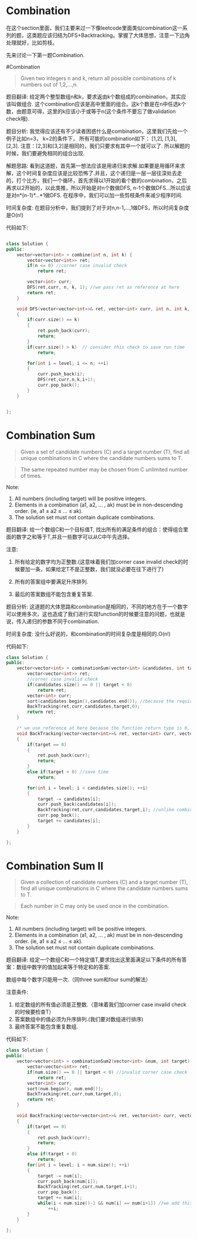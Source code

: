 # Combination

在这个section里面，我们主要来过一下像leetcode里面类似combination这一系列的题，这类题应该归结为DFS+Backtracking。掌握了大体思想，注意一下边角处理就好，比如剪枝。

先来讨论一下第一题Combination.

#Combination

> Given two integers n and k, return all possible combinations of k numbers out of 1,2,...,n.

题目翻译:
给定两个整型数组n和k，要求返由k个数组成的combination，其实应该叫做组合. 这个combination应该是高中里面的组合。这k个数是在n中任选k个数，由题意可得，这里的k应该小于或等于n(这个条件不要忘了做validation check哦).

题目分析:
我觉得应该还有不少读者困惑什么是combination，这里我们先给一个例子比如n=3， k=2的条件下， 所有可能的combination如下：
[1,2], [1,3], [2,3]. 注意：[2,3]和[3,2]是相同的，我们只要求有其中一个就可以了.
所以解题的时候，我们要避免相同的组合出现.

解题思路:
看到这道题，首先第一想法应该是用递归来求解.如果要是用循环来求解，这个时间复杂度应该是比较恐怖了.并且，这个递归是一层一层往深处去走的，打个比方，我们一个循环，首先求得以1开始的看个数的combination，之后再求以2开始的，以此类推，所以开始是对n个数做DFS, n-1个数做DFS...所以应该是对n*(n-1)*...*1做DFS. 在程序中，我们可以加一些剪枝条件来减少程序时间.


时间复杂度:
在题目分析中，我们提到了对于对n,n-1,...,1做DFS，所以时间复杂度是O(n!)

代码如下:

```c++

class Solution {
public:
    vector<vector<int> > combine(int n, int k) {
        vector<vector<int>> ret;
        if(n <= 0) //corner case invalid check
            return ret;

        vector<int> curr;
        DFS(ret,curr, n, k, 1); //we pass ret as reference at here
        return ret;
    }

    void DFS(vector<vector<int>>& ret, vector<int> curr, int n, int k, int level)
    {
        if(curr.size() == k)
        {
            ret.push_back(curr);
            return;
        }
        if(curr.size() > k)  // consider this check to save run time
            return;

        for(int i = level; i <= n; ++i)
        {
            curr.push_back(i);
            DFS(ret,curr,n,k,i+1);
            curr.pop_back();
        }
    }


};
```

# Combination Sum

> Given a set of candidate numbers (C) and a target number (T), find all unique combinations in C where the candidate numbers sums to T.

> The same repeated number may be chosen from C unlimited number of times.

 Note:
 1. All numbers (including target) will be positive integers.
 2. Elements in a combination (a1, a2, … , ak) must be in non-descending order. (ie, a1 ≤ a2 ≤ … ≤ ak).
 3. The solution set must not contain duplicate combinations.

题目翻译:
给一个数组C和一个目标值T, 找出所有的满足条件的组合：使得组合里面的数字之和等于T,并且一些数字可以从C中午先选择。

注意:
1. 所有给定的数字均为正整数.(这意味着我们加corner case invalid check的时候要加一条，如果给定T不是正整数，我们就没必要在往下进行了)

2. 所有的答案组中要满足升序排列.

3. 最后的答案数组不能包含重复答案.

题目分析:
这道题的大体思路和combination是相同的，不同的地方在于一个数字可以使用多次，这也造成了我们进行实现function的时候要注意的问题，也就是说，传入递归的参数不同于combination.

时间复杂度:
没什么好说的，和combination的时间复杂度是相同的.O(n!)

代码如下:

```c++
class Solution {
public:
    vector<vector<int> > combinationSum(vector<int> &candidates, int target) {
        vector<vector<int>> ret;
        //corner case invalid check
        if(candidates.size() == 0 || target < 0)
            return ret;
        vector<int> curr;
        sort(candidates.begin(),candidates.end()); //because the requirments need the elements should be in non-descending order
        BackTracking(ret,curr,candidates,target,0);
        return ret;
    }

    /* we use reference at here because the function return type is 0, make the code understand easily */
    void BackTracking(vector<vector<int>>& ret, vector<int> curr, vector<int> candidates, int target, int level)
    {
        if(target == 0)
        {
            ret.push_back(curr);
            return;
        }
        else if(target < 0) //save time
            return;

        for(int i = level; i < candidates.size(); ++i)
        {
            target -= candidates[i];
            curr.push_back(candidates[i]);
            BackTracking(ret,curr,candidates,target,i); //unlike combination, we do not use i+1 because we can use the same number multiple times.
            curr.pop_back();
            target += candidates[i];
        }
    }

};
```

# Combination Sum II

> Given a collection of candidate numbers (C) and a target number (T), find all unique combinations in C where the candidate numbers sums to T.

> Each number in C may only be used once in the combination.

Note:
1. All numbers (including target) will be positive integers.
2. Elements in a combination (a1, a2, … , ak) must be in non-descending order. (ie, a1 ≤ a2 ≤ … ≤ ak).
3. The solution set must not contain duplicate combinations.


题目翻译:
给定一个数组C和一个特定值T,要求找出这里面满足以下条件的所有答案：数组中数字的值加起来等于特定和的答案.

数组中每个数字只能用一次.（同three sum和four sum的解法）

注意条件:
1. 给定数组的所有值必须是正整数.（意味着我们加corner case invalid check的时候要检查T）
2. 答案数组中的值必须为升序排列.(我们要对数组进行排序)
3. 最终答案不能包含重复数组.

代码如下:
```c++
class Solution {
public:
    vector<vector<int> > combinationSum2(vector<int> &num, int target) {
        vector<vector<int>> ret;
        if(num.size() == 0 || target < 0) //invalid corner case check
            return ret;
        vector<int> curr;
        sort(num.begin(), num.end());
        BackTracking(ret,curr,num,target,0);
        return ret;
    }

    void BackTracking(vector<vector<int>>& ret, vector<int> curr, vector<int> num, int target, int level)
    {
        if(target == 0)
        {
            ret.push_back(curr);
            return;
        }
        else if(target < 0)
            return;
        for(int i = level; i < num.size(); ++i)
        {
            target -= num[i];
            curr.push_back(num[i]);
            BackTracking(ret,curr,num,target,i+1);
            curr.pop_back();
            target += num[i];
            while(i < num.size()-1 && num[i] == num[i+1]) //we add this while loop is to skip the duplication result
                ++i;
        }
    }

};
```



